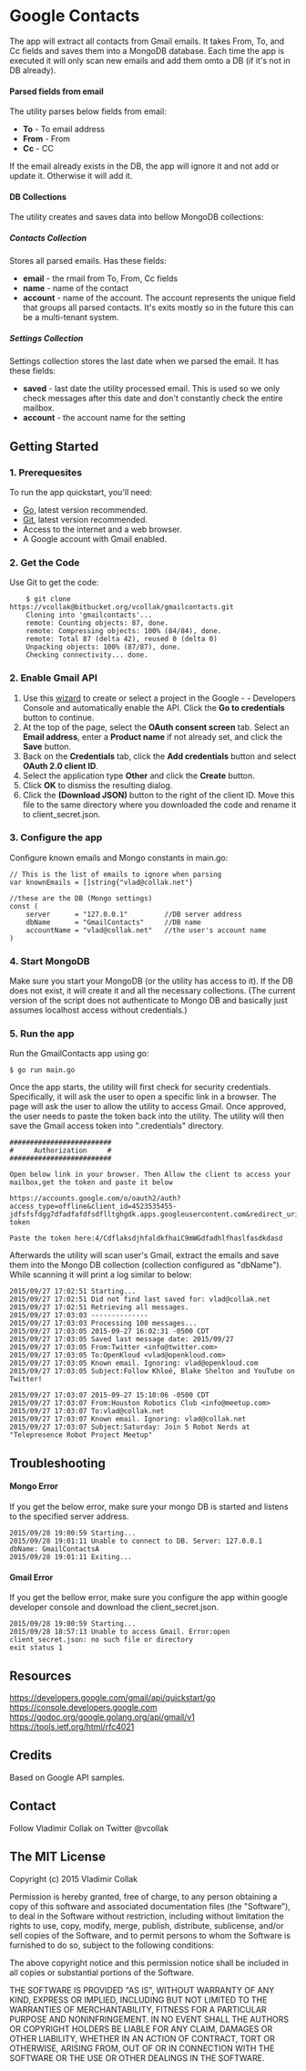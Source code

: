 # Google Contacts

The app will extract all contacts from Gmail emails. It takes From, To, and Cc fields and saves them into a MongoDB database. Each time the app is executed it will only scan new emails and add them omto a DB (if it's not in DB already).

#### Parsed fields from email
The utility parses below fields from email:

- **To** - To email address
- **From** - From
- **Cc** - CC

If the email already exists in the DB, the app will ignore it and not add or update it. Otherwise it will add it.


#### DB Collections
The utility creates and saves data into bellow MongoDB collections:

##### Contacts Collection
Stores all parsed emails. Has these fields:
- **email** -  the rmail from To, From, Cc fields
- **name** -  name of the contact
- **account** - name of the account. The account represents the unique field that groups all parsed contacts. It's exits mostly so in the future this can be a multi-tenant system.

##### Settings Collection
Settings collection stores the last date when we parsed the email. It has these fields:
- **saved** - last date the utility processed email. This is used so we only check messages after this date and don't constantly check the entire mailbox.
- **account** - the account name for the setting



## Getting Started

### 1. Prerequesites
To run the app quickstart, you'll need:

- [Go](https://golang.org/), latest version recommended.
- [Git](https://git-scm.com/), latest version recommended.
- Access to the internet and a web browser.
- A Google account with Gmail enabled.


### 2. Get the Code

Use Git to get the code:

        $ git clone https://vcollak@bitbucket.org/vcollak/gmailcontacts.git
        Cloning into 'gmailcontacts'...
        remote: Counting objects: 87, done.
        remote: Compressing objects: 100% (84/84), done.
        remote: Total 87 (delta 42), reused 0 (delta 0)
        Unpacking objects: 100% (87/87), done.
        Checking connectivity... done.



### 2. Enable Gmail API
1.  Use this [wizard](https://console.developers.google.com/start/api?id=gmail) to create or select a project in the Google  - - Developers Console and automatically enable the API. Click the **Go to credentials** button to continue.
2. At the top of the page, select the **OAuth consent screen** tab. Select an **Email address**, enter a **Product name** if not already set, and click the **Save** button.
3. Back on the **Credentials** tab, click the **Add credentials** button and select **OAuth 2.0 client ID**.
4. Select the application type **Other** and click the **Create** button.
5. Click **OK** to dismiss the resulting dialog.
6. Click the  **(Download JSON)** button to the right of the client ID. Move this file to the same directory where you downloaded the code and rename it to client_secret.json.

### 3. Configure the app

Configure known emails and Mongo constants in main.go:

    // This is the list of emails to ignore when parsing
    var knownEmails = []string{"vlad@collak.net"}

    //these are the DB (Mongo settings)
    const (
        server      = "127.0.0.1"         //DB server address
        dbName      = "GmailContacts"     //DB name
        accountName = "vlad@collak.net"   //the user's account name
    )



### 4. Start MongoDB
Make sure you start your MongoDB (or the utility has access to it). If the DB does not exist, it will create it and all the necessary collections. (The current version of the script does not authenticate to Mongo DB and basically just assumes localhost access without credentials.)

### 5. Run the app
Run the GmailContacts app using go:

    $ go run main.go


Once the app starts, the utility will first check for security credentials. Specifically, it will ask the user to open a specific link in a browser. The page will ask the user to allow the utility to access Gmail. Once approved, the user needs to paste the token back into the utility. The utility will then save the Gmail access token into ".credentials" directory.



    #########################
    #     Authorization     #
    #########################

    Open below link in your browser. Then Allow the client to access your mailbox,get the token and paste it below

    https://accounts.google.com/o/oauth2/auth?access_type=offline&client_id=4523535455-jdfsfsfdgg7dfadfafdfsdflltghgdk.apps.googleusercontent.com&redirect_uri=urn%3Aieaf%3Afg%3Aoauth%3A2.0%3Aoob&response_type=code&scope=https%3A%2F%2Fwww.googleapis.com%2Fauth%2Fgmail.readonly&state=state-token

    Paste the token here:4/CdflaksdjhfaldkfhaiC9mWGdfadhlfhaslfasdkdasd

Afterwards the utility will scan user's Gmail, extract the emails and save them into the Mongo DB collection (collection configured as "dbName"). While scanning it will print a log similar to below:

    2015/09/27 17:02:51 Starting...
    2015/09/27 17:02:51 Did not find last saved for: vlad@collak.net
    2015/09/27 17:02:51 Retrieving all messages.
    2015/09/27 17:03:03 --------------
    2015/09/27 17:03:03 Processing 100 messages...
    2015/09/27 17:03:05 2015-09-27 16:02:31 -0500 CDT
    2015/09/27 17:03:05 Saved last message date: 2015/09/27
    2015/09/27 17:03:05 From:Twitter <info@twitter.com>
    2015/09/27 17:03:05 To:OpenKloud <vlad@openkloud.com>
    2015/09/27 17:03:05 Known email. Ignoring: vlad@openkloud.com
    2015/09/27 17:03:05 Subject:Follow Khloé, Blake Shelton and YouTube on Twitter!

    2015/09/27 17:03:07 2015-09-27 15:10:06 -0500 CDT
    2015/09/27 17:03:07 From:Houston Robotics Club <info@meetup.com>
    2015/09/27 17:03:07 To:vlad@collak.net
    2015/09/27 17:03:07 Known email. Ignoring: vlad@collak.net
    2015/09/27 17:03:07 Subject:Saturday: Join 5 Robot Nerds at "Telepresence Robot Project Meetup"


Troubleshooting
--------

#### Mongo Error
If you get the below error, make sure your mongo DB is started and listens to the specified server address.  


    2015/09/28 19:00:59 Starting...
    2015/09/28 19:01:11 Unable to connect to DB. Server: 127.0.0.1  dbName: GmailContactsA
    2015/09/28 19:01:11 Exiting...

#### Gmail Error
If you get the bellow error, make sure you configure the app within google developer console and download the client_secret.json.

    2015/09/28 19:00:59 Starting...
    2015/09/28 18:57:13 Unable to access Gmail. Error:open client_secret.json: no such file or directory
    exit status 1


Resources
-------
https://developers.google.com/gmail/api/quickstart/go
https://console.developers.google.com
https://godoc.org/google.golang.org/api/gmail/v1
https://tools.ietf.org/html/rfc4021


Credits
-------
Based on Google API samples.


Contact
-------
Follow Vladimir Collak on Twitter @vcollak


The MIT License
-------

Copyright (c) 2015 Vladimir Collak

Permission is hereby granted, free of charge, to any person obtaining a copy
of this software and associated documentation files (the "Software"), to deal
in the Software without restriction, including without limitation the rights
to use, copy, modify, merge, publish, distribute, sublicense, and/or sell
copies of the Software, and to permit persons to whom the Software is
furnished to do so, subject to the following conditions:

The above copyright notice and this permission notice shall be included in
all copies or substantial portions of the Software.

THE SOFTWARE IS PROVIDED "AS IS", WITHOUT WARRANTY OF ANY KIND, EXPRESS OR
IMPLIED, INCLUDING BUT NOT LIMITED TO THE WARRANTIES OF MERCHANTABILITY,
FITNESS FOR A PARTICULAR PURPOSE AND NONINFRINGEMENT. IN NO EVENT SHALL THE
AUTHORS OR COPYRIGHT HOLDERS BE LIABLE FOR ANY CLAIM, DAMAGES OR OTHER
LIABILITY, WHETHER IN AN ACTION OF CONTRACT, TORT OR OTHERWISE, ARISING FROM,
OUT OF OR IN CONNECTION WITH THE SOFTWARE OR THE USE OR OTHER DEALINGS IN
THE SOFTWARE.

